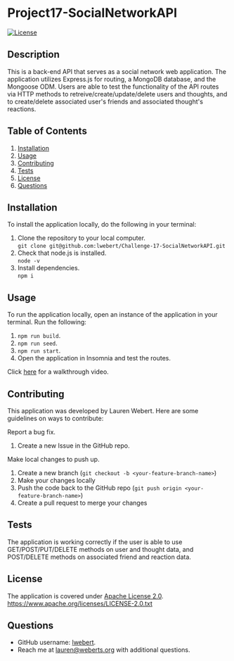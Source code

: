 # Project17-SocialNetworkAPI

[![License](https://img.shields.io/badge/License-Apache_2.0-blue.svg)](https://opensource.org/licenses/Apache-2.0)

## Description
This is a back-end API that serves as a social network web application. The application utilizes Express.js for routing, a MongoDB database, and the Mongoose ODM. Users are able to test the functionality of the API routes via HTTP methods to retreive/create/update/delete users and thoughts, and to create/delete associated user's friends and associated thought's reactions.


## Table of Contents
1. [Installation](#installation)
2. [Usage](#usage)
3. [Contributing](#contributing)
4. [Tests](#tests)
5. [License](#license)
6. [Questions](#questions)


## Installation
To install the application locally, do the following in your terminal:

1. Clone the repository to your local computer.  
   `git clone git@github.com:lwebert/Challenge-17-SocialNetworkAPI.git`
2. Check that node.js is installed.  
   `node -v`
3. Install dependencies.  
   `npm i`

## Usage
To run the application locally, open an instance of the application in your terminal. 
Run the following:
1. `npm run build`.
2. `npm run seed`. 
3. `npm run start`. 
4. Open the application in Insomnia and test the routes.

Click [here](https://app.screencastify.com/v3/watch/4Lm5EIfvUTUo3ioHq9VP) for a walkthrough video.


## Contributing
This application was developed by Lauren Webert. Here are some guidelines on ways to contribute:

Report a bug fix.

1. Create a new Issue in the GitHub repo.

Make local changes to push up.

1. Create a new branch (`git checkout -b <your-feature-branch-name>`)
2. Make your changes locally
3. Push the code back to the GitHub repo (`git push origin <your-feature-branch-name>`)
4. Create a pull request to merge your changes

## Tests
The application is working correctly if the user is able to use GET/POST/PUT/DELETE methods on user and thought data, and POST/DELETE methods on associated friend and reaction data. 

## License
The application is covered under [Apache License 2.0](https://www.apache.org/licenses/LICENSE-2.0.txt).   
https://www.apache.org/licenses/LICENSE-2.0.txt


## Questions
- GitHub username: [lwebert](https://github.com/lwebert).
- Reach me at [lauren@weberts.org](lauren@weberts.org) with additional questions.

